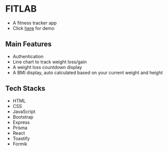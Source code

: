 # FITLAB
- A fitness tracker app
- Click <a href="/">here</a> for demo

## Main Features
- Authentication
- Line chart to track weight loss/gain
- A weight loss countdown display
- A BMI display, auto calculated based on your current weight and height

## Tech Stacks
- HTML
- CSS
- JavaScript
- Bootstrap
- Express
- Prisma
- React
- Toastify
- Formik
